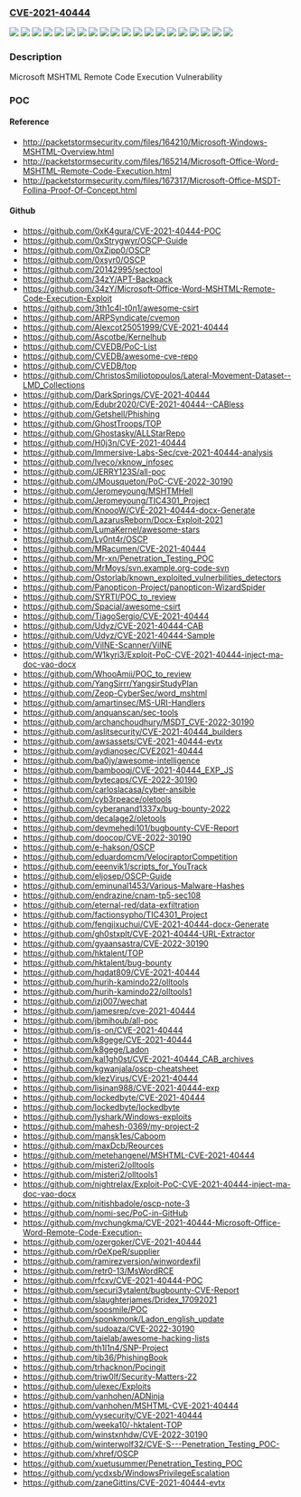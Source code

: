 ### [CVE-2021-40444](https://cve.mitre.org/cgi-bin/cvename.cgi?name=CVE-2021-40444)
![](https://img.shields.io/static/v1?label=Product&message=Windows%2010%20Version%201909%20for%2032-bit%20Systems&color=blue)
![](https://img.shields.io/static/v1?label=Product&message=Windows%2010%20Version%201909%20for%20ARM64-based%20Systems&color=blue)
![](https://img.shields.io/static/v1?label=Product&message=Windows%2010%20Version%201909%20for%20x64-based%20Systems&color=blue)
![](https://img.shields.io/static/v1?label=Product&message=Windows%2010%20Version%202004%20for%2032-bit%20Systems&color=blue)
![](https://img.shields.io/static/v1?label=Product&message=Windows%2010%20Version%202004%20for%20ARM64-based%20Systems&color=blue)
![](https://img.shields.io/static/v1?label=Product&message=Windows%2010%20Version%202004%20for%20x64-based%20Systems&color=blue)
![](https://img.shields.io/static/v1?label=Product&message=Windows%2010%20Version%2020H2%20for%2032-bit%20Systems&color=blue)
![](https://img.shields.io/static/v1?label=Product&message=Windows%2010%20Version%2020H2%20for%20ARM64-based%20Systems&color=blue)
![](https://img.shields.io/static/v1?label=Product&message=Windows%2010%20Version%2020H2%20for%20x64-based%20Systems&color=blue)
![](https://img.shields.io/static/v1?label=Product&message=Windows%2010%20Version%2021H1%20for%2032-bit%20Systems&color=blue)
![](https://img.shields.io/static/v1?label=Product&message=Windows%2010%20Version%2021H1%20for%20ARM64-based%20Systems&color=blue)
![](https://img.shields.io/static/v1?label=Product&message=Windows%2010%20Version%2021H1%20for%20x64-based%20Systems&color=blue)
![](https://img.shields.io/static/v1?label=Product&message=Windows%20Server%202022%20(Server%20Core%20installation)&color=blue)
![](https://img.shields.io/static/v1?label=Product&message=Windows%20Server%202022&color=blue)
![](https://img.shields.io/static/v1?label=Product&message=Windows%20Server%2C%20version%202004%20(Server%20Core%20installation)&color=blue)
![](https://img.shields.io/static/v1?label=Product&message=Windows%20Server%2C%20version%2020H2%20(Server%20Core%20Installation)&color=blue)
![](https://img.shields.io/static/v1?label=Product&message=Windows%20Server&color=blue)
![](https://img.shields.io/static/v1?label=Product&message=Windows&color=blue)
![](https://img.shields.io/static/v1?label=Version&message=n%2Fa&color=blue)
![](https://img.shields.io/static/v1?label=Vulnerability&message=Remote%20Code%20Execution&color=brighgreen)

### Description

Microsoft MSHTML Remote Code Execution Vulnerability

### POC

#### Reference
- http://packetstormsecurity.com/files/164210/Microsoft-Windows-MSHTML-Overview.html
- http://packetstormsecurity.com/files/165214/Microsoft-Office-Word-MSHTML-Remote-Code-Execution.html
- http://packetstormsecurity.com/files/167317/Microsoft-Office-MSDT-Follina-Proof-Of-Concept.html

#### Github
- https://github.com/0xK4gura/CVE-2021-40444-POC
- https://github.com/0xStrygwyr/OSCP-Guide
- https://github.com/0xZipp0/OSCP
- https://github.com/0xsyr0/OSCP
- https://github.com/20142995/sectool
- https://github.com/34zY/APT-Backpack
- https://github.com/34zY/Microsoft-Office-Word-MSHTML-Remote-Code-Execution-Exploit
- https://github.com/3th1c4l-t0n1/awesome-csirt
- https://github.com/ARPSyndicate/cvemon
- https://github.com/Alexcot25051999/CVE-2021-40444
- https://github.com/Ascotbe/Kernelhub
- https://github.com/CVEDB/PoC-List
- https://github.com/CVEDB/awesome-cve-repo
- https://github.com/CVEDB/top
- https://github.com/ChristosSmiliotopoulos/Lateral-Movement-Dataset--LMD_Collections
- https://github.com/DarkSprings/CVE-2021-40444
- https://github.com/Edubr2020/CVE-2021-40444--CABless
- https://github.com/Getshell/Phishing
- https://github.com/GhostTroops/TOP
- https://github.com/Ghostasky/ALLStarRepo
- https://github.com/H0j3n/CVE-2021-40444
- https://github.com/Immersive-Labs-Sec/cve-2021-40444-analysis
- https://github.com/Iveco/xknow_infosec
- https://github.com/JERRY123S/all-poc
- https://github.com/JMousqueton/PoC-CVE-2022-30190
- https://github.com/Jeromeyoung/MSHTMHell
- https://github.com/Jeromeyoung/TIC4301_Project
- https://github.com/KnoooW/CVE-2021-40444-docx-Generate
- https://github.com/LazarusReborn/Docx-Exploit-2021
- https://github.com/LumaKernel/awesome-stars
- https://github.com/Ly0nt4r/OSCP
- https://github.com/MRacumen/CVE-2021-40444
- https://github.com/Mr-xn/Penetration_Testing_POC
- https://github.com/MrMoys/svn.example.org-code-svn
- https://github.com/Ostorlab/known_exploited_vulnerbilities_detectors
- https://github.com/Panopticon-Project/panopticon-WizardSpider
- https://github.com/SYRTI/POC_to_review
- https://github.com/Spacial/awesome-csirt
- https://github.com/TiagoSergio/CVE-2021-40444
- https://github.com/Udyz/CVE-2021-40444-CAB
- https://github.com/Udyz/CVE-2021-40444-Sample
- https://github.com/VilNE-Scanner/VilNE
- https://github.com/W1kyri3/Exploit-PoC-CVE-2021-40444-inject-ma-doc-vao-docx
- https://github.com/WhooAmii/POC_to_review
- https://github.com/YangSirrr/YangsirStudyPlan
- https://github.com/Zeop-CyberSec/word_mshtml
- https://github.com/amartinsec/MS-URI-Handlers
- https://github.com/anquanscan/sec-tools
- https://github.com/archanchoudhury/MSDT_CVE-2022-30190
- https://github.com/aslitsecurity/CVE-2021-40444_builders
- https://github.com/awsassets/CVE-2021-40444-evtx
- https://github.com/aydianosec/CVE2021-40444
- https://github.com/ba0jy/awesome-intelligence
- https://github.com/bambooqj/CVE-2021-40444_EXP_JS
- https://github.com/bytecaps/CVE-2022-30190
- https://github.com/carloslacasa/cyber-ansible
- https://github.com/cyb3rpeace/oletools
- https://github.com/cyberanand1337x/bug-bounty-2022
- https://github.com/decalage2/oletools
- https://github.com/devmehedi101/bugbounty-CVE-Report
- https://github.com/doocop/CVE-2022-30190
- https://github.com/e-hakson/OSCP
- https://github.com/eduardomcm/VelociraptorCompetition
- https://github.com/eeenvik1/scripts_for_YouTrack
- https://github.com/eljosep/OSCP-Guide
- https://github.com/eminunal1453/Various-Malware-Hashes
- https://github.com/endrazine/cnam-tp5-sec108
- https://github.com/eternal-red/data-exfiltration
- https://github.com/factionsypho/TIC4301_Project
- https://github.com/fengjixuchui/CVE-2021-40444-docx-Generate
- https://github.com/gh0stxplt/CVE-2021-40444-URL-Extractor
- https://github.com/gyaansastra/CVE-2022-30190
- https://github.com/hktalent/TOP
- https://github.com/hktalent/bug-bounty
- https://github.com/hqdat809/CVE-2021-40444
- https://github.com/hurih-kamindo22/olltools
- https://github.com/hurih-kamindo22/olltools1
- https://github.com/izj007/wechat
- https://github.com/jamesrep/cve-2021-40444
- https://github.com/jbmihoub/all-poc
- https://github.com/js-on/CVE-2021-40444
- https://github.com/k8gege/CVE-2021-40444
- https://github.com/k8gege/Ladon
- https://github.com/kal1gh0st/CVE-2021-40444_CAB_archives
- https://github.com/kgwanjala/oscp-cheatsheet
- https://github.com/klezVirus/CVE-2021-40444
- https://github.com/lisinan988/CVE-2021-40444-exp
- https://github.com/lockedbyte/CVE-2021-40444
- https://github.com/lockedbyte/lockedbyte
- https://github.com/lyshark/Windows-exploits
- https://github.com/mahesh-0369/my-project-2
- https://github.com/mansk1es/Caboom
- https://github.com/maxDcb/Reources
- https://github.com/metehangenel/MSHTML-CVE-2021-40444
- https://github.com/misteri2/olltools
- https://github.com/misteri2/olltools1
- https://github.com/nightrelax/Exploit-PoC-CVE-2021-40444-inject-ma-doc-vao-docx
- https://github.com/nitishbadole/oscp-note-3
- https://github.com/nomi-sec/PoC-in-GitHub
- https://github.com/nvchungkma/CVE-2021-40444-Microsoft-Office-Word-Remote-Code-Execution-
- https://github.com/ozergoker/CVE-2021-40444
- https://github.com/r0eXpeR/supplier
- https://github.com/ramirezversion/winwordexfil
- https://github.com/retr0-13/MsWordRCE
- https://github.com/rfcxv/CVE-2021-40444-POC
- https://github.com/securi3ytalent/bugbounty-CVE-Report
- https://github.com/slaughterjames/Dridex_17092021
- https://github.com/soosmile/POC
- https://github.com/sponkmonk/Ladon_english_update
- https://github.com/sudoaza/CVE-2022-30190
- https://github.com/taielab/awesome-hacking-lists
- https://github.com/th1l1n4/SNP-Project
- https://github.com/tib36/PhishingBook
- https://github.com/trhacknon/Pocingit
- https://github.com/triw0lf/Security-Matters-22
- https://github.com/ulexec/Exploits
- https://github.com/vanhohen/ADNinja
- https://github.com/vanhohen/MSHTML-CVE-2021-40444
- https://github.com/vysecurity/CVE-2021-40444
- https://github.com/weeka10/-hktalent-TOP
- https://github.com/winstxnhdw/CVE-2022-30190
- https://github.com/winterwolf32/CVE-S---Penetration_Testing_POC-
- https://github.com/xhref/OSCP
- https://github.com/xuetusummer/Penetration_Testing_POC
- https://github.com/ycdxsb/WindowsPrivilegeEscalation
- https://github.com/zaneGittins/CVE-2021-40444-evtx

